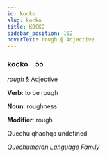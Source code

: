 ```yaml
---
id: kocko
slug: kocko
title: KOCKO
sidebar_position: 162
hoverText: rough § Adjective
---
```


### kocko&emsp;<span kind="abugida">ɔ̄ɔ</span>

*rough* **§** Adjective

**Verb**: to be rough

**Noun**: roughness

**Modifier**: rough

Quechu qhachqa undefined

*Quechumaran Language Family*